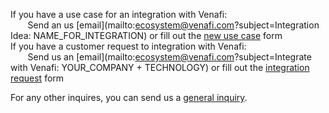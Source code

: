 
If you have a use case for an integration with Venafi: <br>
&nbsp;&nbsp;&nbsp;&nbsp;&nbsp;&nbsp; Send an us [email](mailto:ecosystem@venafi.com?subject=Integration Idea: NAME_FOR_INTEGRATION) or fill out the [new use case](https://6vsmnymf.paperform.co) form <br>
If you have a customer request to integration with Venafi: <br> 
&nbsp;&nbsp;&nbsp;&nbsp;&nbsp;&nbsp; Send us an [email](mailto:ecosystem@venafi.com?subject=Integrate with Venafi: YOUR_COMPANY + TECHNOLOGY) or fill out the [integration request](https://xqnphik9.paperform.co) form<br>

For any other inquires, you can send us a [general inquiry](https://pyusl9yn.paperform.co). <br>


